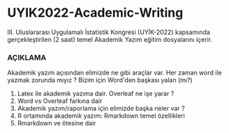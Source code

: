 # UYIK2022-Academic-Writing

III. Uluslararası Uygulamalı İstatistik Kongresi (UYİK-2022) kapsamında gerçekleştirilen (2 saat) temel Akademik Yazım eğitim dosyalarını içerir. 

### AÇIKLAMA

Akademik yazım açısından elimizde ne gibi araçlar var. Her zaman word ile yazmak zorunda mıyız ? Bizim için Word'den başkası yalan (mı?)
 
1. Latex ile akademik yazıma dair. Overleaf ne işe yarar ?
2. Word vs Overleaf farkına dair
3. Akademik yazım/raporlama için elimizde başka neler var ? 
4. R ortamında akademik yazım: Rmarkdown temel özellikleri
5. Rmarkdown ve ötesine dair
